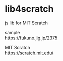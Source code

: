 # lib4scratch

js lib for MIT Scratch

sample  
https://fukuno.jig.jp/2375  


MIT Scratch  
https://scratch.mit.edu/  
